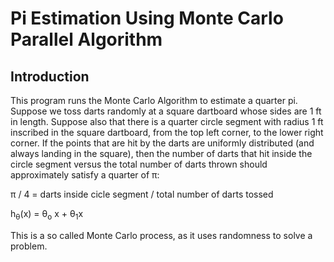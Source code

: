 # Pi Estimation Using Monte Carlo Parallel Algorithm

## Introduction
This program runs the Monte Carlo Algorithm to estimate a quarter pi. Suppose we toss darts randomly at a square dartboard whose sides are 1 ft in length. Suppose also that there is a quarter circle segment with radius 1 ft inscribed in the square dartboard, from the top left corner, to the lower right corner. If the points that are hit by the darts are uniformly distributed (and always landing in the square), then the number of darts that hit inside the circle segment versus the total number of darts thrown should approximately satisfy a quarter of π: 

π / 4 = darts inside cicle segment / total number of darts tossed

h<sub>&theta;</sub>(x) = &theta;<sub>o</sub> x + &theta;<sub>1</sub>x

This is a so called Monte Carlo process, as it uses randomness to solve a problem.
